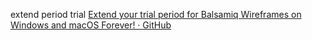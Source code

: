extend period trial
[Extend your trial period for Balsamiq Wireframes on Windows and macOS Forever! · GitHub](https://gist.github.com/HoussemNasri/c09e55e0e5f451aa10f8621a6680ba28)
